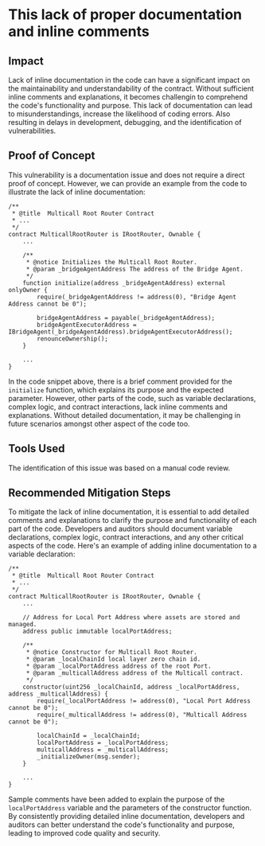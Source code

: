 # This lack of proper documentation and inline comments

## Impact
Lack of inline documentation in the code can have a significant impact on the maintainability and understandability of the contract. Without sufficient inline comments and explanations, it becomes challengin to comprehend the code's functionality and purpose. This lack of documentation can lead to misunderstandings, increase the likelihood of coding errors. Also resulting in delays in development, debugging, and the identification of vulnerabilities.

## Proof of Concept
This vulnerability is a documentation issue and does not require a direct proof of concept. However, we can provide an example from the code to illustrate the lack of inline documentation:

```solidity
/**
 * @title  Multicall Root Router Contract
 * ...
 */
contract MulticallRootRouter is IRootRouter, Ownable {
    ...

    /**
     * @notice Initializes the Multicall Root Router.
     * @param _bridgeAgentAddress The address of the Bridge Agent.
     */
    function initialize(address _bridgeAgentAddress) external onlyOwner {
        require(_bridgeAgentAddress != address(0), "Bridge Agent Address cannot be 0");

        bridgeAgentAddress = payable(_bridgeAgentAddress);
        bridgeAgentExecutorAddress = IBridgeAgent(_bridgeAgentAddress).bridgeAgentExecutorAddress();
        renounceOwnership();
    }

    ...
}
```

In the code snippet above, there is a brief comment provided for the `initialize` function, which explains its purpose and the expected parameter. However, other parts of the code, such as variable declarations, complex logic, and contract interactions, lack inline comments and explanations. Without detailed documentation, it may be challenging in future scenarios amongst other aspect of the code too.

## Tools Used
The identification of this issue was based on a manual code review.

## Recommended Mitigation Steps
To mitigate the lack of inline documentation, it is essential to add detailed comments and explanations to clarify the purpose and functionality of each part of the code. Developers and auditors should document variable declarations, complex logic, contract interactions, and any other critical aspects of the code. Here's an example of adding inline documentation to a variable declaration:

```solidity
/**
 * @title  Multicall Root Router Contract
 * ...
 */
contract MulticallRootRouter is IRootRouter, Ownable {
    ...

    // Address for Local Port Address where assets are stored and managed.
    address public immutable localPortAddress;

    /**
     * @notice Constructor for Multicall Root Router.
     * @param _localChainId local layer zero chain id.
     * @param _localPortAddress address of the root Port.
     * @param _multicallAddress address of the Multicall contract.
     */
    constructor(uint256 _localChainId, address _localPortAddress, address _multicallAddress) {
        require(_localPortAddress != address(0), "Local Port Address cannot be 0");
        require(_multicallAddress != address(0), "Multicall Address cannot be 0");

        localChainId = _localChainId;
        localPortAddress = _localPortAddress;
        multicallAddress = _multicallAddress;
        _initializeOwner(msg.sender);
    }

    ...
}
```

Sample comments have been added to explain the purpose of the `localPortAddress` variable and the parameters of the constructor function. By consistently providing detailed inline documentation, developers and auditors can better understand the code's functionality and purpose, leading to improved code quality and security.